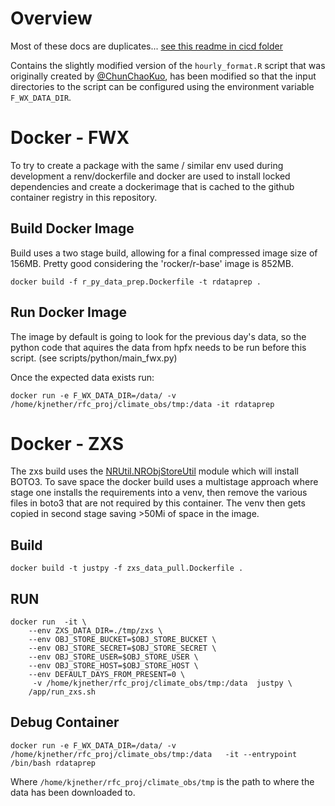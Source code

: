 # Overview

Most of these docs are duplicates... [see this readme in cicd folder](../cicd/climateobs/readme.md)


Contains the slightly modified version of the `hourly_format.R` script that was originally
created by [@ChunChaoKuo]( https://github.com/ChunChaoKuo ), has been modified so that
the input directories to the script can be configured using the environment variable `F_WX_DATA_DIR`.

# Docker - FWX

To try to create a package with the same / similar env used during development a
renv/dockerfile and docker are used to install locked dependencies and create a
dockerimage that is cached to the github container registry in this repository.

## Build Docker Image

Build uses a two stage build, allowing for a final compressed image size of 156MB.
Pretty good considering the 'rocker/r-base' image is 852MB.

```
docker build -f r_py_data_prep.Dockerfile -t rdataprep .
```

## Run Docker Image

The image by default is going to look for the previous day's data, so the python code
that aquires the data from hpfx needs to be run before this script.  (see scripts/python/main_fwx.py)

Once the expected data exists run:

```
docker run -e F_WX_DATA_DIR=/data/ -v /home/kjnether/rfc_proj/climate_obs/tmp:/data -it rdataprep
```

# Docker - ZXS

The zxs build uses the [NRUtil.NRObjStoreUtil](https://github.com/bcgov/nr-objectstore-util)
module which will install BOTO3.  To save space the docker build  uses a multistage
approach where stage one installs the requirements into a venv, then remove the
various files in boto3 that are not required by this container. The venv then
gets copied in second stage saving >50Mi of space in the image.

## Build

```
docker build -t justpy -f zxs_data_pull.Dockerfile .
```

## RUN

```
docker run  -it \
    --env ZXS_DATA_DIR=./tmp/zxs \
    --env OBJ_STORE_BUCKET=$OBJ_STORE_BUCKET \
    --env OBJ_STORE_SECRET=$OBJ_STORE_SECRET \
    --env OBJ_STORE_USER=$OBJ_STORE_USER \
    --env OBJ_STORE_HOST=$OBJ_STORE_HOST \
    --env DEFAULT_DAYS_FROM_PRESENT=0 \
     -v /home/kjnether/rfc_proj/climate_obs/tmp:/data  justpy \
    /app/run_zxs.sh
```






## Debug Container
```
docker run -e F_WX_DATA_DIR=/data/ -v /home/kjnether/rfc_proj/climate_obs/tmp:/data   -it --entrypoint /bin/bash rdataprep
```

Where `/home/kjnether/rfc_proj/climate_obs/tmp` is the path to where the data has been
downloaded to.


